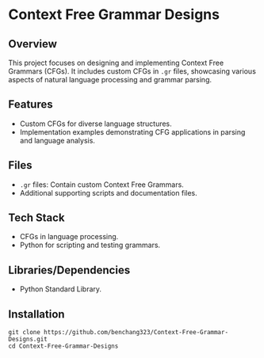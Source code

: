 # Context Free Grammar Designs

## Overview
This project focuses on designing and implementing Context Free Grammars (CFGs). It includes custom CFGs in `.gr` files, showcasing various aspects of natural language processing and grammar parsing.

## Features
- Custom CFGs for diverse language structures.
- Implementation examples demonstrating CFG applications in parsing and language analysis.

## Files
- `.gr` files: Contain custom Context Free Grammars.
- Additional supporting scripts and documentation files.

## Tech Stack
- CFGs in language processing.
- Python for scripting and testing grammars.

## Libraries/Dependencies
- Python Standard Library.

## Installation
```
git clone https://github.com/benchang323/Context-Free-Grammar-Designs.git
cd Context-Free-Grammar-Designs
```
